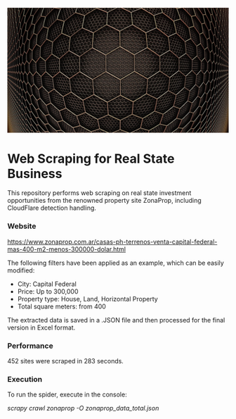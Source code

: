 

<p><img alt="image" src="img.jpg">

# Web Scraping for Real State Business

This repository performs web scraping on real state investment opportunities from the renowned property site ZonaProp, including CloudFlare detection handling.

### Website

https://www.zonaprop.com.ar/casas-ph-terrenos-venta-capital-federal-mas-400-m2-menos-300000-dolar.html

The following filters have been applied as an example, which can be easily modified:

- City: Capital Federal
- Price: Up to 300,000
- Property type: House, Land, Horizontal Property
- Total square meters: from 400

 

The extracted data is saved in a .JSON file and then processed for the final version in Excel format.

### Performance

452 sites were scraped in 283 seconds.


### Execution

To run the spider, execute in the console: 

*scrapy crawl zonaprop -O zonaprop_data_total.json*

